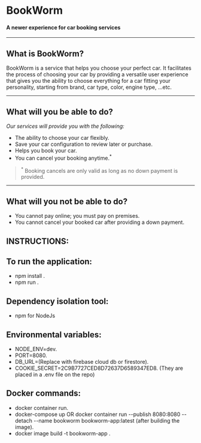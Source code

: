 # BookWorm

#### A newer experience for car booking services

---

## What is BookWorm?

BookWorm is a service that helps you choose your perfect car. It facilitates the process of choosing your car by providing a versatile user experience that gives you the ability to choose everything for a car fitting your personality, starting from brand, car type, color, engine type, …etc.

---

## What will you be able to do?

_Our services will provide you with the following:_

- The ability to choose your car flexibly.
- Save your car configuration to review later or purchase.
- Helps you book your car.
- You can cancel your booking anytime.<sup>\*</sup>

> <sup>\*</sup> Booking cancels are only valid as long as no down payment is provided.

---

## What will you not be able to do?

- You cannot pay online; you must pay on premises.
- You cannot cancel your booked car after providing a down payment.


## INSTRUCTIONS:
## To run the application: 
- npm install .
- npm run .

## Dependency isolation tool:
- npm for NodeJs

## Environmental variables:
- NODE_ENV=dev.
- PORT=8080.
- DB_URL=(Replace with firebase cloud db or firestore).
- COOKIE_SECRET=2C9B7727CED8D72637D6589347ED8.
(They are placed in a .env file on the repo)

## Docker commands:
- docker container run.
- docker-compose up OR docker container run --publish 8080:8080 --detach --name bookworm bookworm-app:latest (after building the image).
- docker image build -t bookworm-app .


